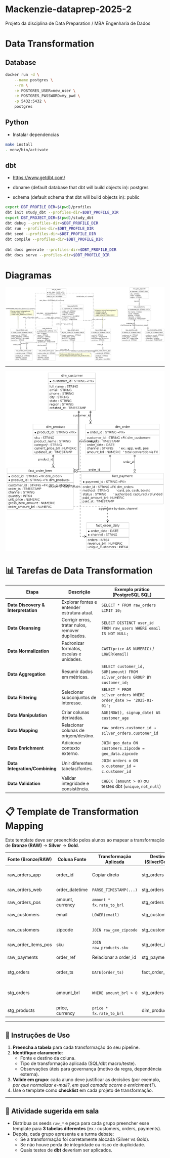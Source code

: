 # Mackenzie-dataprep-2025-2

Projeto da disciplina de Data Preparation / MBA Engenharia de Dados

# Data Transformation

## Database

```sh
docker run -d \
    --name postgres \
    --rm \
    -e POSTGRES_USER=new_user \
    -e POSTGRES_PASSWORD=my_pwd \
    -p 5432:5432 \
    postgres
```

## Python

- Instalar dependencias

```sh
make install
. venv/bin/activate
```

## dbt 

- https://www.getdbt.com/

- dbname (default database that dbt will build objects in): postgres
- schema (default schema that dbt will build objects in): public

```sh
export DBT_PROFILE_DIR=$(pwd)/profiles
dbt init study_dbt --profiles-dir=$DBT_PROFILE_DIR
export DBT_PROJECT_DIR=$(pwd)/study_dbt
dbt debug --profiles-dir=$DBT_PROFILE_DIR
dbt run --profiles-dir=$DBT_PROFILE_DIR
dbt seed --profiles-dir=$DBT_PROFILE_DIR
dbt compile --profiles-dir=$DBT_PROFILE_DIR

dbt docs generate --profiles-dir=$DBT_PROFILE_DIR
dbt docs serve --profiles-dir=$DBT_PROFILE_DIR
```

# Diagramas

![](out/diagrams/er-raw/er-raw.png)

--- 

![](out/diagrams/er-star/er-star.png)


# 📊 Tarefas de Data Transformation

| **Etapa** | **Descrição** | **Exemplo prático (PostgreSQL SQL)** |
|-----------|---------------|---------------------------------------|
| **Data Discovery & Interpretation** | Explorar fontes e entender estrutura atual. | `SELECT * FROM raw_orders LIMIT 10;` |
| **Data Cleansing** | Corrigir erros, tratar nulos, remover duplicados. | `SELECT DISTINCT user_id FROM raw_users WHERE email IS NOT NULL;` |
| **Data Normalization** | Padronizar formatos, escalas e unidades. | `CAST(price AS NUMERIC)` / `LOWER(email)` |
| **Data Aggregation** | Resumir dados em métricas. | `SELECT customer_id, SUM(amount) FROM silver_orders GROUP BY customer_id;` |
| **Data Filtering** | Selecionar subconjuntos de interesse. | `SELECT * FROM silver_orders WHERE order_date >= '2025-01-01';` |
| **Data Manipulation** | Criar colunas derivadas. | `AGE(NOW(), signup_date) AS customer_age` |
| **Data Mapping** | Relacionar colunas de origem/destino. | `raw_orders.customer_id → silver_orders.customer_id` |
| **Data Enrichment** | Adicionar contexto externo. | `JOIN geo_data ON customers.zipcode = geo_data.zipcode` |
| **Data Integration/Combining** | Unir diferentes tabelas/fontes. | `JOIN orders o ON o.customer_id = c.customer_id` |
| **Data Validation** | Validar integridade e consistência. | `CHECK (amount > 0)` ou testes dbt (`unique`, `not_null`) |


# 📋 Template de Transformation Mapping

Este template deve ser preenchido pelos alunos ao mapear a transformação de **Bronze (RAW)** → **Silver** → **Gold**.

| **Fonte (Bronze/RAW)** | **Coluna Fonte** | **Transformação Aplicada** | **Destino (Silver/Gold)** | **Coluna Destino** | **Observações** |
|-------------------------|------------------|----------------------------|---------------------------|--------------------|-----------------|
| raw_orders_app          | order_id         | Copiar direto              | stg_orders                | order_id           | Identificador único do pedido |
| raw_orders_web          | order_datetime   | `PARSE_TIMESTAMP(...)`     | stg_orders                | order_ts           | Normalização de data |
| raw_orders_pos          | amount, currency | `amount * fx.rate_to_brl`  | stg_orders                | amount_brl         | Conversão de moeda |
| raw_customers           | email            | `LOWER(email)`             | stg_customers             | email              | Padronização de e-mail |
| raw_customers           | zipcode          | `JOIN raw_geo_zipcode`     | stg_customers             | city, state, region| Enriquecimento com geolocalização |
| raw_order_items_pos     | sku              | `JOIN raw_products.sku`    | stg_order_items           | product_id         | Mapeamento produto |
| raw_payments            | order_ref        | Relacionar a order_id      | stg_payments              | order_id           | Mapping entre canais |
| stg_orders              | order_ts         | `DATE(order_ts)`           | fact_order_daily          | order_date         | Derivação para métricas diárias |
| stg_orders              | amount_brl       | `WHERE amount_brl > 0`     | stg_orders                | amount_brl         | Filtering (remover pedidos inválidos) |
| stg_products            | price, currency  | `price * fx.rate_to_brl`   | dim_product               | price_brl          | Normalização de moeda |

---

## 📝 Instruções de Uso

1. **Preencha a tabela** para cada transformação do seu pipeline.  
2. **Identifique claramente**:
   - Fonte e destino da coluna.
   - Tipo de transformação aplicada (SQL/dbt macro/teste).
   - Observações úteis para governança (motivo da regra, dependência externa).  
3. **Valide em grupo**: cada aluno deve justificar as decisões (por exemplo, *por que normalizar e-mail?*, *em qual camada ocorre o enrichment?*).  
4. Use o template como **checklist** em cada projeto de transformação.

---

## 🎯 Atividade sugerida em sala
- Distribua os seeds `raw_*` e peça para cada grupo preencher esse template para **3 tabelas diferentes** (ex.: customers, orders, payments).  
- Depois, cada grupo apresenta e a turma debate:
  - Se a transformação foi corretamente alocada (Silver vs Gold).  
  - Se não houve perda de integridade ou risco de duplicidade.  
  - Quais testes de **dbt** deveriam ser aplicados.  


